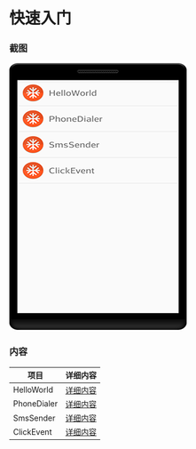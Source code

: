 # 快速入门
### 截图
![截图](https://github.com/BruceAnda/Android52/blob/master/screenshot/day01/pic/pic.png)

### 内容
| 项目 | 详细内容 |
|-----|-----|
| HelloWorld | [详细内容](https://github.com/BruceAnda/Android52/tree/master/app/src/main/java/zhaoliang/com/android52/ui/day01/helloworld) |
| PhoneDialer | [详细内容](https://github.com/BruceAnda/Android52/tree/master/app/src/main/java/zhaoliang/com/android52/ui/day01/phonedialer) |
| SmsSender | [详细内容](https://github.com/BruceAnda/Android52/tree/master/app/src/main/java/zhaoliang/com/android52/ui/day01/smssender) |
| ClickEvent | [详细内容](https://github.com/BruceAnda/Android52/tree/master/app/src/main/java/zhaoliang/com/android52/ui/day01/clickevent) |